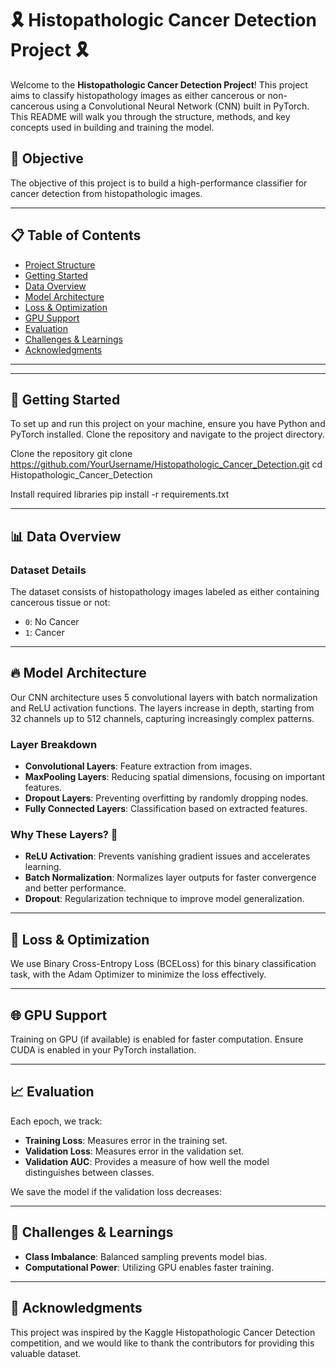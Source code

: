# 🎗️ Histopathologic Cancer Detection Project 🎗️

Welcome to the **Histopathologic Cancer Detection Project**! This project aims to classify histopathology images as either cancerous or non-cancerous using a Convolutional Neural Network (CNN) built in PyTorch. This README will walk you through the structure, methods, and key concepts used in building and training the model.

## 🌟 Objective

The objective of this project is to build a high-performance classifier for cancer detection from histopathologic images.

---

## 📋 Table of Contents

- [Project Structure](#project-structure)
- [Getting Started](#getting-started)
- [Data Overview](#data-overview)
- [Model Architecture](#model-architecture)
- [Loss & Optimization](#loss--optimization)
- [GPU Support](#gpu-support)
- [Evaluation](#evaluation)
- [Challenges & Learnings](#challenges--learnings)
- [Acknowledgments](#acknowledgments)

---


---

## 🚀 Getting Started

To set up and run this project on your machine, ensure you have Python and PyTorch installed. Clone the repository and navigate to the project directory.

Clone the repository
git clone https://github.com/YourUsername/Histopathologic_Cancer_Detection.git cd Histopathologic_Cancer_Detection

Install required libraries
pip install -r requirements.txt


---

## 📊 Data Overview

### Dataset Details
The dataset consists of histopathology images labeled as either containing cancerous tissue or not:

- `0`: No Cancer
- `1`: Cancer

---

## 🔥 Model Architecture

Our CNN architecture uses 5 convolutional layers with batch normalization and ReLU activation functions. The layers increase in depth, starting from 32 channels up to 512 channels, capturing increasingly complex patterns.

### Layer Breakdown
- **Convolutional Layers**: Feature extraction from images.
- **MaxPooling Layers**: Reducing spatial dimensions, focusing on important features.
- **Dropout Layers**: Preventing overfitting by randomly dropping nodes.
- **Fully Connected Layers**: Classification based on extracted features.


### Why These Layers? 🤖
- **ReLU Activation**: Prevents vanishing gradient issues and accelerates learning.
- **Batch Normalization**: Normalizes layer outputs for faster convergence and better performance.
- **Dropout**: Regularization technique to improve model generalization.

---

## 🧮 Loss & Optimization

We use Binary Cross-Entropy Loss (BCELoss) for this binary classification task, with the Adam Optimizer to minimize the loss effectively.


---

## 🌐 GPU Support

Training on GPU (if available) is enabled for faster computation. Ensure CUDA is enabled in your PyTorch installation.


---

## 📈 Evaluation

Each epoch, we track:

- **Training Loss**: Measures error in the training set.
- **Validation Loss**: Measures error in the validation set.
- **Validation AUC**: Provides a measure of how well the model distinguishes between classes.

We save the model if the validation loss decreases:


---

## 🤔 Challenges & Learnings

- **Class Imbalance**: Balanced sampling prevents model bias.
- **Computational Power**: Utilizing GPU enables faster training.

---

## 📑 Acknowledgments

This project was inspired by the Kaggle Histopathologic Cancer Detection competition, and we would like to thank the contributors for providing this valuable dataset.


